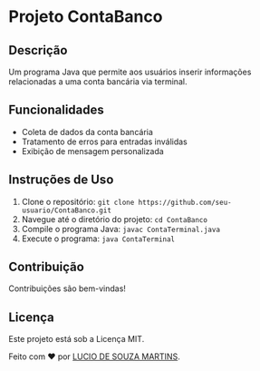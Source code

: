 # Projeto ContaBanco

## Descrição
Um programa Java que permite aos usuários inserir informações relacionadas a uma conta bancária via terminal.

## Funcionalidades
- Coleta de dados da conta bancária
- Tratamento de erros para entradas inválidas
- Exibição de mensagem personalizada

## Instruções de Uso
1. Clone o repositório: `git clone https://github.com/seu-usuario/ContaBanco.git`
2. Navegue até o diretório do projeto: `cd ContaBanco`
3. Compile o programa Java: `javac ContaTerminal.java`
4. Execute o programa: `java ContaTerminal`

## Contribuição
Contribuições são bem-vindas!

## Licença
Este projeto está sob a Licença MIT.

Feito com ❤️ por [LUCIO DE SOUZA MARTINS](https://github.com/seu-usuario).
